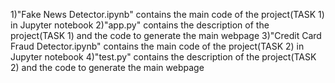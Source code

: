 1)"Fake News Detector.ipynb" contains the main code of the project(TASK 1) in Jupyter notebook
2)"app.py" contains the description of the project(TASK 1) and the code to generate the main webpage
3)"Credit Card Fraud Detector.ipynb" contains the main code of the project(TASK 2) in Jupyter notebook
4)"test.py" contains the description of the project(TASK 2) and the code to generate the main webpage
